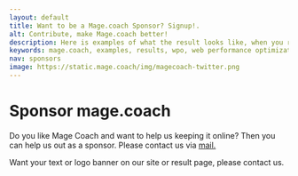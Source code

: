 ```yaml
---
layout: default
title: Want to be a Mage.coach Sponsor? Signup!.
alt: Contribute, make Mage.coach better!
description: Here is examples of what the result looks like, when you run sitespeed.io.
keywords: mage.coach, examples, results, wpo, web performance optimization
nav: sponsors
image: https://static.mage.coach/img/magecoach-twitter.png
---
```


# Sponsor mage.coach


<a href="{{ site.url-non }}/{{ page.nav }}" title="{{page.title}}"><amp-img noloading width="180" height="151" alt="{{page.alt}}" layout="responsive" src="{{site.static-url}}/img/coach/penguin_sponsors.svg" class="pull-left img-big"></amp-img></a>

Do you like Mage Coach and want to help us keeping it online? Then you can help us out as a sponsor. Please contact us via <a href="mailto:sponsor@mage.coach?subject=Mage Coach Sponsor&amp;body=I'd love to Sponsor Mage Coach">mail.</a>

Want your text or logo banner on our site or result page, please contact us.
